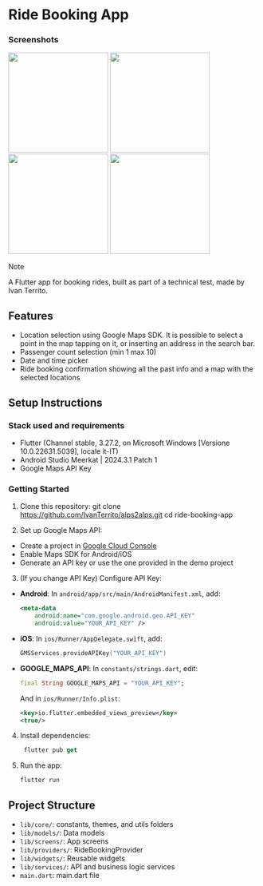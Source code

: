 # Ride Booking App

### Screenshots
<img src="https://github.com/user-attachments/assets/5a150fa3-aa2c-4d5b-9620-1c1394468221" width="200">
<img src="https://github.com/user-attachments/assets/4d8ae773-6476-4167-978a-76a6e522e1e1" width="200">
<img src="https://github.com/user-attachments/assets/f179df6f-12c4-4cfa-9208-8902e195b904" width="200">
<img src="https://github.com/user-attachments/assets/7271d797-9401-4b97-9fef-d0ad917f1bd5" width="200">

> [!NOTE]
> A Flutter app for booking rides, built as part of a technical test, made by Ivan Territo.

## Features
- Location selection using Google Maps SDK. It is possible to select a point in the map tapping on it, or inserting an address in the search bar.
- Passenger count selection (min 1 max 10)
- Date and time picker
- Ride booking confirmation showing all the past info and a map with the selected locations

## Setup Instructions

### Stack used and requirements
- Flutter (Channel stable, 3.27.2, on Microsoft Windows [Versione 10.0.22631.5039], locale it-IT)
- Android Studio Meerkat | 2024.3.1 Patch 1
- Google Maps API Key

### Getting Started
1. Clone this repository:
   git clone https://github.com/IvanTerrito/alps2alps.git
   cd ride-booking-app

2. Set up Google Maps API:
- Create a project in [Google Cloud Console](https://console.cloud.google.com/)
- Enable Maps SDK for Android/iOS
- Generate an API key or use the one provided in the demo project

3. (If you change API Key) Configure API Key:
- **Android**: In `android/app/src/main/AndroidManifest.xml`, add:
  ```xml
  <meta-data
      android:name="com.google.android.geo.API_KEY"
      android:value="YOUR_API_KEY" />
  ```
- **iOS**: In `ios/Runner/AppDelegate.swift`, add:
  ```swift
  GMSServices.provideAPIKey("YOUR_API_KEY")
  ```
- **GOOGLE_MAPS_API**: In `constants/strings.dart`, edit:
  ```dart
  final String GOOGLE_MAPS_API = "YOUR_API_KEY";
  ```
  And in `ios/Runner/Info.plist`:
  ```xml
  <key>io.flutter.embedded_views_preview</key>
  <true/>
  ```

4. Install dependencies:
   ```dart
    flutter pub get

5. Run the app:
   ```dart
   flutter run

## Project Structure
- `lib/core/`: constants, themes, and utils folders
- `lib/models/`: Data models
- `lib/screens/`: App screens
- `lib/providers/`: RideBookingProvider
- `lib/widgets/`: Reusable widgets
- `lib/services/`: API and business logic services
- `main.dart`: main.dart file
